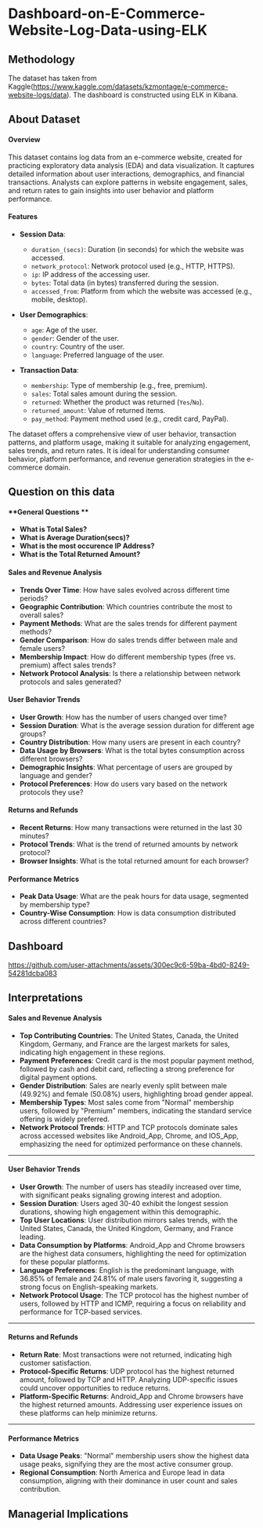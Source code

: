 # Dashboard-on-E-Commerce-Website-Log-Data-using-ELK
## Methodology
The dataset has taken from Kaggle(https://www.kaggle.com/datasets/kzmontage/e-commerce-website-logs/data). The dashboard is constructed using ELK in Kibana. 

## About Dataset

#### Overview
This dataset contains log data from an e-commerce website, created for practicing exploratory data analysis (EDA) and data visualization. It captures detailed information about user interactions, demographics, and financial transactions. Analysts can explore patterns in website engagement, sales, and return rates to gain insights into user behavior and platform performance.

#### Features
- **Session Data**:
  - `duration_(secs)`: Duration (in seconds) for which the website was accessed.
  - `network_protocol`: Network protocol used (e.g., HTTP, HTTPS).
  - `ip`: IP address of the accessing user.
  - `bytes`: Total data (in bytes) transferred during the session.
  - `accessed_from`: Platform from which the website was accessed (e.g., mobile, desktop).

- **User Demographics**:
  - `age`: Age of the user.
  - `gender`: Gender of the user.
  - `country`: Country of the user.
  - `language`: Preferred language of the user.

- **Transaction Data**:
  - `membership`: Type of membership (e.g., free, premium).
  - `sales`: Total sales amount during the session.
  - `returned`: Whether the product was returned (`Yes`/`No`).
  - `returned_amount`: Value of returned items.
  - `pay_method`: Payment method used (e.g., credit card, PayPal).


The dataset offers a comprehensive view of user behavior, transaction patterns, and platform usage, making it suitable for analyzing engagement, sales trends, and return rates. It is ideal for understanding consumer behavior, platform performance, and revenue generation strategies in the e-commerce domain.

## Question on this data

#### **General Questions **
- **What is Total Sales?**
- **What is Average Duration(secs)?**
- **What is the most occurence IP Address?**
- **What is the Total Returned Amount?**
  
#### **Sales and Revenue Analysis**
- **Trends Over Time**: How have sales evolved across different time periods?  
- **Geographic Contribution**: Which countries contribute the most to overall sales?  
- **Payment Methods**: What are the sales trends for different payment methods?  
- **Gender Comparison**: How do sales trends differ between male and female users?  
- **Membership Impact**: How do different membership types (free vs. premium) affect sales trends?  
- **Network Protocol Analysis**: Is there a relationship between network protocols and sales generated?  


#### **User Behavior Trends**
- **User Growth**: How has the number of users changed over time?  
- **Session Duration**: What is the average session duration for different age groups?  
- **Country Distribution**: How many users are present in each country?  
- **Data Usage by Browsers**: What is the total bytes consumption across different browsers?  
- **Demographic Insights**: What percentage of users are grouped by language and gender?  
- **Protocol Preferences**: How do users vary based on the network protocols they use?  



#### **Returns and Refunds**
- **Recent Returns**: How many transactions were returned in the last 30 minutes?  
- **Protocol Trends**: What is the trend of returned amounts by network protocol?  
- **Browser Insights**: What is the total returned amount for each browser?  



#### **Performance Metrics**
- **Peak Data Usage**: What are the peak hours for data usage, segmented by membership type?  
- **Country-Wise Consumption**: How is data consumption distributed across different countries?


## Dashboard

https://github.com/user-attachments/assets/300ec9c6-59ba-4bd0-8249-54281dcba083


## Interpretations

#### **Sales and Revenue Analysis**
- **Top Contributing Countries**: The United States, Canada, the United Kingdom, Germany, and France are the largest markets for sales, indicating high engagement in these regions.  
- **Payment Preferences**: Credit card is the most popular payment method, followed by cash and debit card, reflecting a strong preference for digital payment options.  
- **Gender Distribution**: Sales are nearly evenly split between male (49.92%) and female (50.08%) users, highlighting broad gender appeal.  
- **Membership Types**: Most sales come from "Normal" membership users, followed by "Premium" members, indicating the standard service offering is widely preferred.  
- **Network Protocol Trends**: HTTP and TCP protocols dominate sales across accessed websites like Android_App, Chrome, and IOS_App, emphasizing the need for optimized performance on these channels.  

---

#### **User Behavior Trends**
- **User Growth**: The number of users has steadily increased over time, with significant peaks signaling growing interest and adoption.  
- **Session Duration**: Users aged 30-40 exhibit the longest session durations, showing high engagement within this demographic.  
- **Top User Locations**: User distribution mirrors sales trends, with the United States, Canada, the United Kingdom, Germany, and France leading.  
- **Data Consumption by Platforms**: Android_App and Chrome browsers are the highest data consumers, highlighting the need for optimization for these popular platforms.  
- **Language Preferences**: English is the predominant language, with 36.85% of female and 24.81% of male users favoring it, suggesting a strong focus on English-speaking markets.  
- **Network Protocol Usage**: The TCP protocol has the highest number of users, followed by HTTP and ICMP, requiring a focus on reliability and performance for TCP-based services.  

---

#### **Returns and Refunds**
- **Return Rate**: Most transactions were not returned, indicating high customer satisfaction.  
- **Protocol-Specific Returns**: UDP protocol has the highest returned amount, followed by TCP and HTTP. Analyzing UDP-specific issues could uncover opportunities to reduce returns.  
- **Platform-Specific Returns**: Android_App and Chrome browsers have the highest returned amounts. Addressing user experience issues on these platforms can help minimize returns.  

---

#### **Performance Metrics**
- **Data Usage Peaks**: "Normal" membership users show the highest data usage peaks, signifying they are the most active consumer group.  
- **Regional Consumption**: North America and Europe lead in data consumption, aligning with their dominance in user count and sales contribution.  


## Managerial Implications
